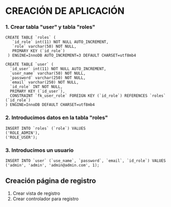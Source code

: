 # CREACIÓN DE APLICACIÓN


### 1. Crear tabla "user" y tabla "roles"
 
 ``` 
 CREATE TABLE `roles` (
    `id_role` int(11) NOT NULL AUTO_INCREMENT,
    `role` varchar(50) NOT NULL,
    PRIMARY KEY (`id_role`)
  ) ENGINE=InnoDB AUTO_INCREMENT=3 DEFAULT CHARSET=utf8mb4
 
 ```


  ```
  CREATE TABLE `user` (
    `id_user` int(11) NOT NULL AUTO_INCREMENT,
    `user_name` varchar(50) NOT NULL,
    `password` varchar(250) NOT NULL,
    `email` varchar(250) NOT NULL,
    `id_role` INT NOT NULL,
    PRIMARY KEY (`id_user`),
    CONSTRAINT `fk_user_role` FOREIGN KEY (`id_role`) REFERENCES `roles` (`id_role`)
  ) ENGINE=InnoDB DEFAULT CHARSET=utf8mb4
  ```

### 2. Introducimos datos en la tabla "roles"

  ```
  INSERT INTO `roles` (`role`) VALUES
  ('ROLE_ADMIN'),
  ('ROLE_USER');
  ```
### 3. Introducimos un usuario
```
INSERT INTO `user` (`use_name`, `password`, `email`, `id_role`) VALUES ('admin', 'admin', 'admin@admin.com', 1);
```
## Creación página de registro
1. Crear vista de registro
2. Crear controlador para registro





